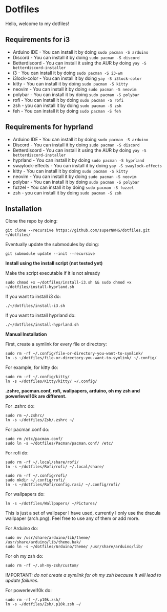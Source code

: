 # Dotfiles
Hello, welcome to my dotfiles!

**Requirements for i3**
-
- Arduino IDE -
You can install it by doing ``sudo pacman -S arduino``
- Discord -
You can install it by doing ``sudo pacman -S discord``
- Betterdiscord -
You can install it using the AUR by doing ``yay -S betterdiscord-installer``
- i3 -
You can install it by doing ``sudo pacman -S i3-wm``
- i3lock-color -
You can install it by doing ``yay -S i3lock-color``
- kitty -
You can install it by doing ``sudo pacman -S kitty``
- neovim -
You can install it by doing ``sudo pacman -S neovim``
- polybar -
You can install it by doing ``sudo pacman -S polybar``
- rofi -
You can install it by doing ``sudo pacman -S rofi``
- zsh -
you can install it by doing ``sudo pacman -S zsh``
- feh -
You can install it by doing ``sudo pacman -S feh``

**Requirements for hyprland**
-
- Arduino IDE -
You can install it by doing ``sudo pacman -S arduino``
- Discord -
You can install it by doing ``sudo pacman -S discord``
- Betterdiscord -
You can install it using the AUR by doing ``yay -S betterdiscord-installer``
- hyprland -
You can install it by doing ``sudo pacman -S hyprland``
- swaylock-effects -
You can install it by doing ``yay -S swaylock-effects``
- kitty -
You can install it by doing ``sudo pacman -S kitty``
- neovim -
You can install it by doing ``sudo pacman -S neovim``
- polybar -
You can install it by doing ``sudo pacman -S polybar``
- fuzzel -
You can install it by doing ``sudo pacman -S fuzzel``
- zsh -
you can install it by doing ``sudo pacman -S zsh``

**Installation**
-
Clone the repo by doing:
```shell
git clone --recursive https://github.com/superNWHG/dotfiles.git ~/dotfiles/
```

Eventually update the submodules by doing:
```shell
git submodule update --init --recursive
```

**Install using the install script (not tested yet)**

Make the script executable if it is not already
```shell
sudo chmod +x ~/dotfiles/install-i3.sh && sudo chmod +x ~/dotfiles/install-hyprland.sh
```

If you want to install i3 do:
```shell
./~/dotfiles/install-i3.sh
```

If you want to install hyprland do:
```shell
./~/dotfiles/install-hyprland.sh
```


**Manual Installation**

First, create a symlink for every file or directory:
```shell
sudo rm -rf ~/.config/file-or-directory-you-want-to-symlink/
ln -s ~/dotfiles/file-or-directory-you-want-to-symlink/ ~/.config/
```

For example, for kitty do:
```shell
sudo rm -rf ~/.config/kitty/
ln -s ~/dotfiles/Kitty/kitty/ ~/.config/
```

**.zshrc, pacman.conf, rofi, wallpapers, arduino, oh my zsh and powerlevel10k are different.**

For .zshrc do:
```shell
sudo rm ~/.zshrc/
ln -s ~/dotfiles/Zsh/.zshrc ~/
```

For pacman.conf do:
```shell
sudo rm /etc/pacman.conf/
sudo ln -s ~/dotfiles/Pacman/pacman.conf/ /etc/
```

For rofi do:
```shell
sudo rm -rf ~/.local/share/rofi/
ln -s ~/dotfiles/Rofi/rofi/ ~/.local/share/

sudo rm -rf ~/.config/rofi/
sudo mkdir ~/.config/rofi/
ln -s ~/dotfiles/Rofi/config.rasi/ ~/.config/rofi/
```

For wallpapers do:
```shell
ln -s ~/dotfiles/Wallpapers/ ~/Pictures/
```
This is just a set of wallpaper I have used, currently I only use the dracula wallpaper (arch.png). Feel free to use any of them or add more.

For Arduino do:
```shell
sudo mv /usr/share/arduino/lib/theme/ /usr/share/arduino/lib/theme.bak/
sudo ln -s ~/dotfiles/Arduino/theme/ /usr/share/arduino/lib/
```

For oh my zsh do:
```shell
sudo rm -rf ~/.oh-my-zsh/custom/
```
IMPORTANT: _do not create a symlink for oh my zsh because it will lead to update failures._

For powerlevel10k do:
```shell
sudo rm -rf ~/.p10k.zsh/
ln -s ~/dotfiles/Zsh/.p10k.zsh ~/
```
